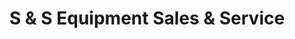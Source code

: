 ---
title: "S & S Equipment Sales & Service"
url: /chesapeake/s-and-s-equipment-sales-and-service/
shop: trade
---